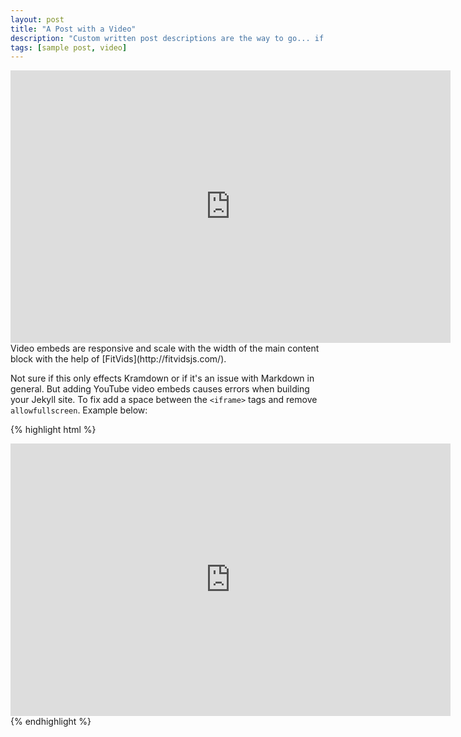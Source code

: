 ```yaml
---
layout: post
title: "A Post with a Video"
description: "Custom written post descriptions are the way to go... if you're not lazy."
tags: [sample post, video]
---
```


<iframe style="width:704px;height:436px;" src="https://ssl.acfun.tv/block-player-homura.html#vid=2472444;from=http://www.acfun.tv" id="ACFlashPlayer-re" frameborder="0"></iframe>
Video embeds are responsive and scale with the width of the main content block with the help of [FitVids](http://fitvidsjs.com/).

Not sure if this only effects Kramdown or if it's an issue with Markdown in general. But adding YouTube video embeds causes errors when building your Jekyll site. To fix add a space between the `<iframe>` tags and remove `allowfullscreen`. Example below:

{% highlight html %}
<iframe style="width:704px;height:436px;" src="https://ssl.acfun.tv/block-player-homura.html#vid=2472444;from=http://www.acfun.tv" id="ACFlashPlayer-re" frameborder="0"></iframe>
{% endhighlight %}